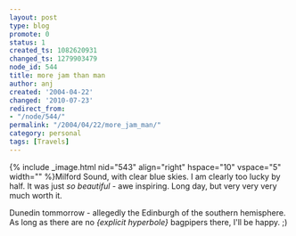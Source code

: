 ```yaml
---
layout: post
type: blog
promote: 0
status: 1
created_ts: 1082620931
changed_ts: 1279903479
node_id: 544
title: more jam than man
author: anj
created: '2004-04-22'
changed: '2010-07-23'
redirect_from:
- "/node/544/"
permalink: "/2004/04/22/more_jam_man/"
category: personal
tags: [Travels]
---
```

{% include _image.html nid="543" align="right" hspace="10" vspace="5" width="" %}Milford Sound, with clear blue skies.  I am clearly too lucky by half.  It was just _so beautiful_ - awe inspiring.  Long day, but very very very much worth it.

Dunedin tommorrow - allegedly the Edinburgh of the southern hemisphere.  As long as there are no _{explicit hyperbole}_ bagpipers there, I'll be happy.  ;)
